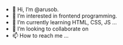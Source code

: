 - 👋 Hi, I’m @arusob.
- 👀 I’m interested in frontend programming.
- 🌱 I’m currently learning HTML, CSS, JS ...
- 💞️ I’m looking to collaborate on 
- 📫 How to reach me ...

<!---
arusob/arusob is a ✨ special ✨ repository because its `README.md` (this file) appears on your GitHub profile.
You can click the Preview link to take a look at your changes.
--->
